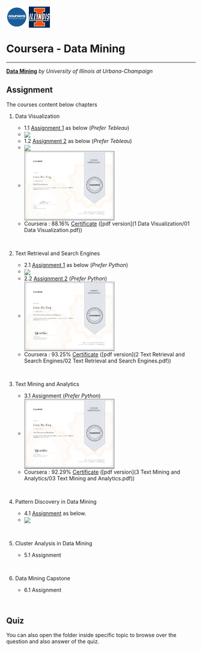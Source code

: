<img src='figure/coursera.jpg' width='56' align='center' valign='middle'> <img src='figure/Illinois.jpg' width='56' align='center' valign='middle'>

# Coursera - Data Mining

---

[**Data Mining**](https://www.coursera.org/specializations/data-mining) *by University of Illinois at Urbana-Champaign*

## Assignment

The courses content below chapters

1. Data Visualization

    - 1.1 [Assignment 1](http://englianhu.github.io/2016/04/Programming%20Assignment%201%20Submission.html) as below (*Prefer Tebleau*)
    - <img src='figure/20160922_015212.gif' width='240' align='center' valign='middle'>
    - 1.2 [Assignment 2](http://rpubs.com/englianhu/177151) as below (*Prefer Tebleau*)
    - <img src='figure/20160922_015545.gif' width='240' align='center' valign='middle'>
    - <img src='1 Data Visualization/figure/01 Data Visualization.png' width='240' align='center' valign='middle'>
    - Coursera : 88.16% [Certificate](https://www.coursera.org/account/accomplishments/certificate/THXLR367Y3PR) ([pdf version](1 Data Visualization/01 Data Visualization.pdf))

<br>

2. Text Retrieval and Search Engines

    - 2.1 [Assignment 1](https://beta.rstudioconnect.com/englianhu/Programming-Assignment-1-Submission/) as below (*Prefer Python*)
    - <img src='figure/20160922_015848.gif' width='240' align='center' valign='middle'>
    - 2.2 [Assignment 2](https://beta.rstudioconnect.com/englianhu/Programming-Assignment-2-Submission/) (*Prefer Python*)
    - <img src='2 Text Retrieval and Search Engines/figure/02 Text Retrieval and Search Engines.png' width='240' align='center' valign='middle'>
    - Coursera : 93.25% [Certificate](https://www.coursera.org/account/accomplishments/certificate/9MK37PQWCWCU) ([pdf version](2 Text Retrieval and Search Engines/02 Text Retrieval and Search Engines.pdf))

<br>

3. Text Mining and Analytics

    - 3.1 Assignment (*Prefer Python*)
    - <img src='3 Text Mining and Analytics/figure/03 Text Mining and Analytics.png' width='240' align='center' valign='middle'>
    - Coursera : 92.29% [Certificate](https://www.coursera.org/account/accomplishments/certificate/8D8V4VJJUVYK) ([pdf version](3 Text Mining and Analytics/03 Text Mining and Analytics.pdf))

<br>

4. Pattern Discovery in Data Mining

    - 4.1 [Assignment](http://rpubs.com/englianhu/pattern-discovery-in-data-mining-assignment1) as below.
    - <img src='figure/20160922_014651.gif' width='240' align='center' valign='middle'>

<br>

5. Cluster Analysis in Data Mining

    - 5.1 Assignment

<br>

6. Data Mining Capstone

    - 6.1 Assignment

<br>

## Quiz

  You can also open the folder inside specific topic to browse over the question and also answer of the quiz.

